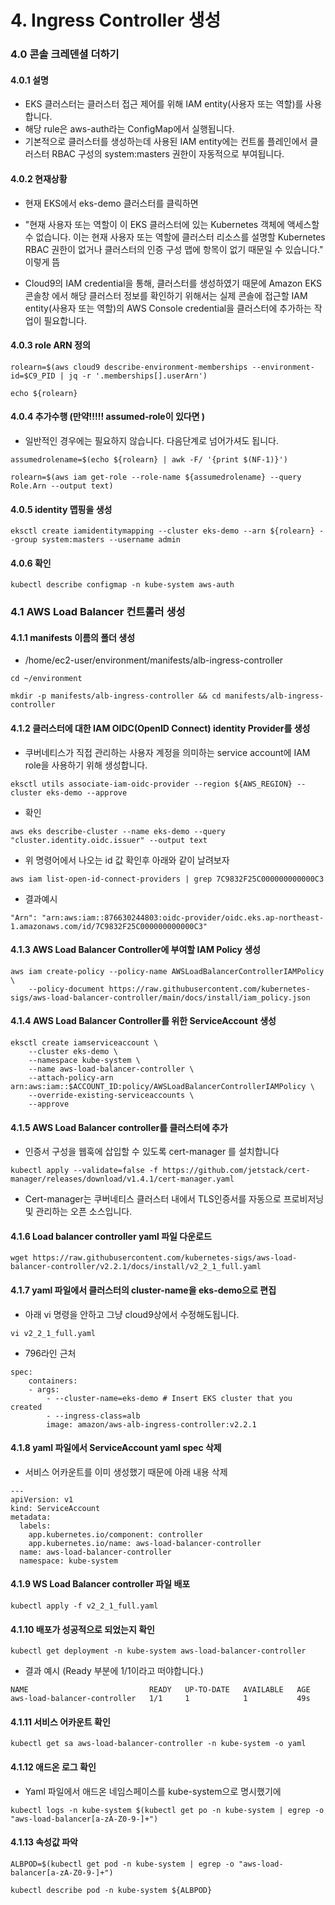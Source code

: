 # 4. Ingress Controller 생성

### 4.0 콘솔 크레덴셜 더하기
#### 4.0.1 설명
- EKS 클러스터는 클러스터 접근 제어를 위해 IAM entity(사용자 또는 역할)를 사용합니다. 
- 해당 rule은 aws-auth라는 ConfigMap에서 실행됩니다. 
- 기본적으로 클러스터를 생성하는데 사용된 IAM entity에는 컨트롤 플레인에서 클러스터 RBAC 구성의 system:masters 권한이 자동적으로 부여됩니다.

#### 4.0.2 현재상황

- 현재 EKS에서 eks-demo 클러스터를 클릭하면

- "현재 사용자 또는 역할이 이 EKS 클러스터에 있는 Kubernetes 객체에 액세스할 수 없습니다.
이는 현재 사용자 또는 역할에 클러스터 리소스를 설명할 Kubernetes RBAC 권한이 없거나 클러스터의 인증 구성 맵에 항목이 없기 때문일 수 있습니다."
이렇게 뜸

- Cloud9의 IAM credential을 통해, 클러스터를 생성하였기 때문에 Amazon EKS 콘솔창 에서 해당 클러스터 정보를 확인하기 위해서는 실제 콘솔에 접근할 IAM entity(사용자 또는 역할)의 AWS Console credential을 클러스터에 추가하는 작업이 필요합니다.


#### 4.0.3 role ARN 정의
```
rolearn=$(aws cloud9 describe-environment-memberships --environment-id=$C9_PID | jq -r '.memberships[].userArn')
```
```
echo ${rolearn}
```


#### 4.0.4 추가수행 (만약!!!!! assumed-role이 있다면 )
- 일반적인 경우에는 필요하지 않습니다. 다음단계로 넘어가셔도 됩니다.
```
assumedrolename=$(echo ${rolearn} | awk -F/ '{print $(NF-1)}')
```
```
rolearn=$(aws iam get-role --role-name ${assumedrolename} --query Role.Arn --output text) 
```

#### 4.0.5 identity 맵핑을 생성
```
eksctl create iamidentitymapping --cluster eks-demo --arn ${rolearn} --group system:masters --username admin
```

#### 4.0.6 확인
```
kubectl describe configmap -n kube-system aws-auth
```



### 4.1 AWS Load Balancer 컨트롤러 생성
#### 4.1.1 manifests 이름의 폴더 생성
- /home/ec2-user/environment/manifests/alb-ingress-controller
```
cd ~/environment

mkdir -p manifests/alb-ingress-controller && cd manifests/alb-ingress-controller
```

#### 4.1.2 클러스터에 대한 IAM OIDC(OpenID Connect) identity Provider를 생성
- 쿠버네티스가 직접 관리하는 사용자 계정을 의미하는 service account에 IAM role을 사용하기 위해 생성합니다.
```
eksctl utils associate-iam-oidc-provider --region ${AWS_REGION} --cluster eks-demo --approve
```


- 확인
```
aws eks describe-cluster --name eks-demo --query "cluster.identity.oidc.issuer" --output text
```

- 위 명령어에서 나오는 id 값 확인후 아래와 같이 날려보자
```
aws iam list-open-id-connect-providers | grep 7C9832F25C000000000000C3
```


- 결과예시
```
"Arn": "arn:aws:iam::876630244803:oidc-provider/oidc.eks.ap-northeast-1.amazonaws.com/id/7C9832F25C000000000000C3"
```





#### 4.1.3 AWS Load Balancer Controller에 부여할 IAM Policy 생성
```
aws iam create-policy --policy-name AWSLoadBalancerControllerIAMPolicy \
    --policy-document https://raw.githubusercontent.com/kubernetes-sigs/aws-load-balancer-controller/main/docs/install/iam_policy.json
```

#### 4.1.4 AWS Load Balancer Controller를 위한 ServiceAccount 생성
```
eksctl create iamserviceaccount \
    --cluster eks-demo \
    --namespace kube-system \
    --name aws-load-balancer-controller \
    --attach-policy-arn arn:aws:iam::$ACCOUNT_ID:policy/AWSLoadBalancerControllerIAMPolicy \
    --override-existing-serviceaccounts \
    --approve
```

#### 4.1.5 AWS Load Balancer controller를 클러스터에 추가
- 인증서 구성을 웹훅에 삽입할 수 있도록 cert-manager 를 설치합니다
```
kubectl apply --validate=false -f https://github.com/jetstack/cert-manager/releases/download/v1.4.1/cert-manager.yaml
```
- Cert-manager는 쿠버네티스 클러스터 내에서 TLS인증서를 자동으로 프로비저닝 및 관리하는 오픈 소스입니다.


#### 4.1.6 Load balancer controller yaml 파일 다운로드
```
wget https://raw.githubusercontent.com/kubernetes-sigs/aws-load-balancer-controller/v2.2.1/docs/install/v2_2_1_full.yaml
```

#### 4.1.7 yaml 파일에서 클러스터의 cluster-name을 eks-demo으로 편집

- 아래 vi 명령을 안하고 그냥 cloud9상에서 수정해도됩니다.
```
vi v2_2_1_full.yaml
```
- 796라인 근처
```
spec:
    containers:
    - args:
        - --cluster-name=eks-demo # Insert EKS cluster that you created
        - --ingress-class=alb
        image: amazon/aws-alb-ingress-controller:v2.2.1
```

#### 4.1.8 yaml 파일에서 ServiceAccount yaml spec 삭제
- 서비스 어카운트를 이미 생성했기 때문에 아래 내용 삭제
```
---
apiVersion: v1
kind: ServiceAccount
metadata:
  labels:
    app.kubernetes.io/component: controller
    app.kubernetes.io/name: aws-load-balancer-controller
  name: aws-load-balancer-controller
  namespace: kube-system
```

#### 4.1.9 WS Load Balancer controller 파일 배포
```
kubectl apply -f v2_2_1_full.yaml
```

#### 4.1.10 배포가 성공적으로 되었는지 확인
```
kubectl get deployment -n kube-system aws-load-balancer-controller
```


- 결과 예시 (Ready 부분에 1/1이라고 떠야합니다.)

```
NAME                           READY   UP-TO-DATE   AVAILABLE   AGE
aws-load-balancer-controller   1/1     1            1           49s
```


#### 4.1.11 서비스 어카운트 확인
```
kubectl get sa aws-load-balancer-controller -n kube-system -o yaml
```


#### 4.1.12 애드온 로그 확인

- Yaml 파일에서 애드온 네임스페이스를 kube-system으로 명시했기에
```
kubectl logs -n kube-system $(kubectl get po -n kube-system | egrep -o "aws-load-balancer[a-zA-Z0-9-]+")
```

#### 4.1.13 속성값 파악
```
ALBPOD=$(kubectl get pod -n kube-system | egrep -o "aws-load-balancer[a-zA-Z0-9-]+")
```
```
kubectl describe pod -n kube-system ${ALBPOD}
```
